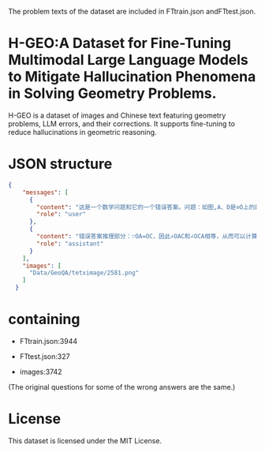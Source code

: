 The problem texts of the dataset are included in ​​FTtrain.json​​ and ​​FTtest.json​​.
# H-GEO:A Dataset for Fine-Tuning Multimodal Large Language Models to Mitigate Hallucination Phenomena in Solving Geometry Problems.
H-GEO is a dataset of images and Chinese text featuring geometry problems, LLM errors, and their corrections. It supports fine-tuning to reduce hallucinations in geometric reasoning.
# JSON structure
```json
{
    "messages": [
      {
        "content": "这是一个数学问题和它的一个错误答案。问题：如图,A、D是⊙O上的两个点,BC是直径,若∠OAC=55°,则∠D的度数是() 错误答案：解：∵OA=OC，∴∠C=∠OAC=55°．∵BC是⊙O的直径，∴∠B=90°．∴∠BOC=180°-∠C-∠B=180°-55°-90°=35°．∴∠D=$\\\\frac{1}{2}$∠BOC=$\\\\frac{1}{2}$×35°=17.5°．故答案为：17.5°．。请结合图片分析这个错误答案，把它拆分成推理和计算两个部分，并指出错误所在的部分，给出错误的语句段落，并给出这道错题的修正。最后给出这道题的正确答案。",
        "role": "user"
      },
      {
        "content": "错误答案推理部分：∵OA=OC，因此∠OAC和∠OCA相等，从而可以计算∠AOC的度数，进而应用圆周角定理求出∠B和∠D的度数。 错误答案的计算部分：∴∠BOC=180°-∠C-∠B=180°-55°-90°=35°．∴∠D=$\\frac{1}{2}$∠BOC=$\\frac{1}{2}$×35°=17.5° 错误所在的部分：calculate 。错误的语句段落：∴∠D=$\\frac{1}{2}$∠BOC=$\\frac{1}{2}$×35°=17.5° 。这道错题的修正：解:∵OA=OC,∴∠OCA=∠OAC=55°,∴∠AOC=180°-∠OCA-∠OAC=70°,由圆周角定理得,∠B=$\\frac{1}{2}$∠AOC=35°,∴∠D=∠B=35°。这道题的正确答案为：解:∵OA=OC,∴∠OCA=∠OAC=55°,∴∠AOC=180°-∠OCA-∠OAC=70°,由圆周角定理得,∠B=\\frac{1}{2}∠AOC=35°,∴∠D=∠B=35° ",
        "role": "assistant"
      }
    ],
    "images": [
      "Data/GeoQA/tetximage/2581.png"
    ]
  }
```
# containing 
- FTtrain.json:3944

- FTtest.json:327

- images:3742

(The original questions for some of the wrong answers are the same.)

# License
This dataset is licensed under the MIT License.
